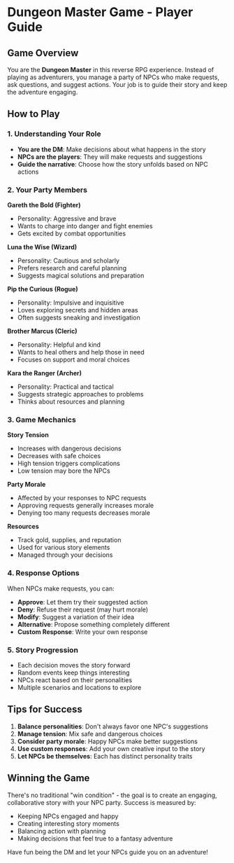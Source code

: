 # Dungeon Master Game - Player Guide

## Game Overview
You are the **Dungeon Master** in this reverse RPG experience. Instead of playing as adventurers, you manage a party of NPCs who make requests, ask questions, and suggest actions. Your job is to guide their story and keep the adventure engaging.

## How to Play

### 1. Understanding Your Role
- **You are the DM**: Make decisions about what happens in the story
- **NPCs are the players**: They will make requests and suggestions
- **Guide the narrative**: Choose how the story unfolds based on NPC actions

### 2. Your Party Members

**Gareth the Bold (Fighter)**
- Personality: Aggressive and brave
- Wants to charge into danger and fight enemies
- Gets excited by combat opportunities

**Luna the Wise (Wizard)**
- Personality: Cautious and scholarly
- Prefers research and careful planning
- Suggests magical solutions and preparation

**Pip the Curious (Rogue)**
- Personality: Impulsive and inquisitive
- Loves exploring secrets and hidden areas
- Often suggests sneaking and investigation

**Brother Marcus (Cleric)**
- Personality: Helpful and kind
- Wants to heal others and help those in need
- Focuses on support and moral choices

**Kara the Ranger (Archer)**
- Personality: Practical and tactical
- Suggests strategic approaches to problems
- Thinks about resources and planning

### 3. Game Mechanics

**Story Tension**
- Increases with dangerous decisions
- Decreases with safe choices
- High tension triggers complications
- Low tension may bore the NPCs

**Party Morale**
- Affected by your responses to NPC requests
- Approving requests generally increases morale
- Denying too many requests decreases morale

**Resources**
- Track gold, supplies, and reputation
- Used for various story elements
- Managed through your decisions

### 4. Response Options

When NPCs make requests, you can:
- **Approve**: Let them try their suggested action
- **Deny**: Refuse their request (may hurt morale)
- **Modify**: Suggest a variation of their idea
- **Alternative**: Propose something completely different
- **Custom Response**: Write your own response

### 5. Story Progression

- Each decision moves the story forward
- Random events keep things interesting
- NPCs react based on their personalities
- Multiple scenarios and locations to explore

## Tips for Success

1. **Balance personalities**: Don't always favor one NPC's suggestions
2. **Manage tension**: Mix safe and dangerous choices
3. **Consider party morale**: Happy NPCs make better suggestions
4. **Use custom responses**: Add your own creative input to the story
5. **Let NPCs be themselves**: Each has distinct personality traits

## Winning the Game

There's no traditional "win condition" - the goal is to create an engaging, collaborative story with your NPC party. Success is measured by:
- Keeping NPCs engaged and happy
- Creating interesting story moments
- Balancing action with planning
- Making decisions that feel true to a fantasy adventure

Have fun being the DM and let your NPCs guide you on an adventure!